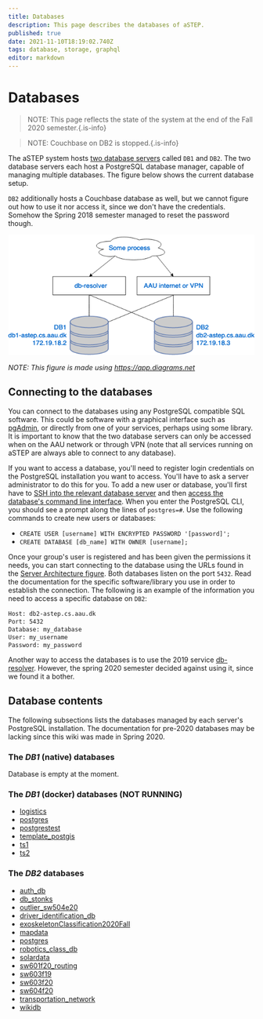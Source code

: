 ```yaml
---
title: Databases
description: This page describes the databases of aSTEP.
published: true
date: 2021-11-10T18:19:02.740Z
tags: database, storage, graphql
editor: markdown
---
```


# Databases
> NOTE: This page reflects the state of the system at the end of the Fall 2020 semester.{.is-info}

> NOTE: Couchbase on DB2 is stopped.{.is-info}

The aSTEP system hosts [two database servers](/servers#db1-and-db2) called `DB1` and `DB2`. The two database servers each host a PostgreSQL database manager, capable of managing multiple databases. The figure below shows the current database setup.

`DB2` additionally hosts a Couchbase database as well, but we cannot figure out how to use it nor access it, since we don't have the credentials. Somehow the Spring 2018 semester managed to reset the password though.

![databasestructure-2020-spring.png](/database/databasestructure-2020-spring.png)

*NOTE: This figure is made using https://app.diagrams.net*

## Connecting to the databases

You can connect to the databases using any PostgreSQL compatible SQL software. This could be software with a graphical interface such as [pgAdmin](https://www.pgadmin.org/download/), or directly from one of your services, perhaps using some library. It is important to know that the two database servers can only be accessed when on the AAU network or through VPN (note that all services running on aSTEP are always able to connect to any database).

If you want to access a database, you'll need to register login credentials on the PostgreSQL installation you want to access. You'll have to ask a server administrator to do this for you. To add a new user or database, you'll first have to [SSH into the relevant database server](/servers#use-ssh-to-access-server-computers) and then [access the database's command line interface](/servers#db1-and-db2). When you enter the PostgreSQL CLI, you should see a prompt along the lines of `postgres=#`. Use the following commands to create new users or databases:

- `CREATE USER [username] WITH ENCRYPTED PASSWORD '[password]';`
- `CREATE DATABASE [db_name] WITH OWNER [username];`

Once your group's user is registered and has been given the permissions it needs, you can start connecting to the database using the URLs found in the [Server Architecture figure](/servers). Both databases listen on the port `5432`. Read the documentation for the specific software/library you use in order to establish the connection. The following is an example of the information you need to access a specific database on `DB2`:

```
Host: db2-astep.cs.aau.dk
Port: 5432
Database: my_database
User: my_username
Password: my_password
```

Another way to access the databases is to use the 2019 service [db-resolver](/services/db-resolver). However, the spring 2020 semester decided against using it, since we found it a bother.

## Database contents

The following subsections lists the databases managed by each server's PostgreSQL installation. The documentation for pre-2020 databases may be lacking since this wiki was made in Spring 2020.

### The *DB1* (native) databases

Database is empty at the moment.

### The *DB1* (docker) databases (NOT RUNNING)

 - [logistics](DB1/logistics)
 - [postgres](DB1/postgres)
 - [postgrestest](DB1/postgrestest)
 - [template_postgis](DB1/template-postgis)
 - [ts1](DB1/ts1)
 - [ts2](DB1/ts2)
 
### The *DB2* databases

- [auth_db](DB2/auth_db)
- [db_stonks](DB2/db_stonks)
- [outlier_sw504e20](DB2/outlier_sw504e20)
- [driver_identification_db](DB2/driver_identification_db)
- [exoskeletonClassification2020Fall](/databases/DB2/ExoskeletonClassification2020Fall)
- [mapdata](DB2/mapdata)
- [postgres](DB2/postgres)
- [robotics_class_db](DB2/robotics_class_db)
- [solardata](DB2/solardata)
- [sw601f20_routing](DB2/sw601f20_routing)
- [sw603f19](DB2/sw603f19)
- [sw603f20](DB2/sw603f20)
- [sw604f20](DB2/sw604f20)
- [transportation_network](DB2/transportation_network)
- [wikidb](DB2/wikidb)
